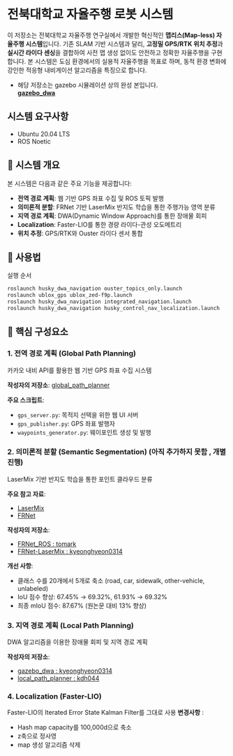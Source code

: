 # 전북대학교 자율주행 로봇 시스템

이 저장소는 전북대학교 자율주행 연구실에서 개발한 혁신적인 **맵리스(Map-less) 자율주행 시스템**입니다. 기존 SLAM 기반 시스템과 달리, **고정밀 GPS/RTK 위치 추정**과 **실시간 라이다 센싱**을 결합하여 사전 맵 생성 없이도 안전하고 정확한 자율주행을 구현합니다. 본 시스템은 도심 환경에서의 실용적 자율주행을 목표로 하며, 동적 환경 변화에 강인한 적응형 내비게이션 알고리즘을 특징으로 합니다.


- 해당 저장소는 gazebo 시뮬레이션 상의 완성 본입니다.  
**[gazebo_dwa](https://github.com/kyeonghyeon0314/gazebo_dwa/tree/gps_localization)**


## 시스템 요구사항
- Ubuntu 20.04 LTS
- ROS Noetic


## 🎯 시스템 개요

본 시스템은 다음과 같은 주요 기능을 제공합니다:

- **전역 경로 계획**: 웹 기반 GPS 좌표 수집 및 ROS 토픽 발행
- **의미론적 분할**: FRNet 기반 LaserMix 반지도 학습을 통한 주행가능 영역 분류
- **지역 경로 계획**: DWA(Dynamic Window Approach)를 통한 장애물 회피
- **Localization**: Faster-LIO를 통한 경량 라이다-관성 오도메트리
- **위치 추정**: GPS/RTK와 Ouster 라이다 센서 통합

## 🚀 사용법
실행 순서
```bash
roslaunch husky_dwa_navigation ouster_topics_only.launch               # Ouster 실행
roslaunch ublox_gps ublox_zed-f9p.launch                               # GPS 실행
roslaunch husky_dwa_navigation integrated_navigation.launch            # 프레임 설정 , waypoints, global_path, gps+Odom
roslaunch husky_dwa_navigation husky_control_nav_localization.launch   # faster-lio, DWA, 로봇 스폰 등등 
```

## 🔧 핵심 구성요소

### 1. 전역 경로 계획 (Global Path Planning)
카카오 내비 API를 활용한 웹 기반 GPS 좌표 수집 시스템

**작성자의 저장소**: 
[global_path_planner](https://github.com/kdh044/global_path)

**주요 스크립트**:
- `gps_server.py`: 목적지 선택을 위한 웹 UI 서버
- `gps_publisher.py`: GPS 좌표 발행자
- `waypoints_generator.py`: 웨이포인트 생성 및 발행

### 2. 의미론적 분할 (Semantic Segmentation) (아직 추가하지 못함 , 개별 진행)
LaserMix 기반 반지도 학습을 통한 포인트 클라우드 분류

**주요 참고 자료**:
- [LaserMix](https://github.com/ldkong1205/LaserMix)
- [FRNet](https://github.com/Xiangxu-0103/FRNet)

**작성자의 저장소**:
- [FRNet_ROS : tomark](https://github.com/t0mark/FRNet_ROS)
- [FRNet-LaserMix : kyeonghyeon0314](https://github.com/kyeonghyeon0314/FRNet-LaserMix)

**개선 사항**:
- 클래스 수를 20개에서 5개로 축소 (road, car, sidewalk, other-vehicle, unlabeled)
- IoU 점수 향상: 67.45% → 69.32%, 61.93% → 69.32%
- 최종 mIoU 점수: 87.67% (원논문 대비 13% 향상)


### 3. 지역 경로 계획 (Local Path Planning)
DWA 알고리즘을 이용한 장애물 회피 및 지역 경로 계획

**작성자의 저장소**: 
- [gazebo_dwa : kyeonghyeon0314](https://github.com/kyeonghyeon0314/gazebo_dwa/tree/main)
- [local_path_planner : kdh044](https://github.com/kdh044/Jbnu-Final/tree/main)


### 4. Localization (Faster-LIO)
Faster-LIO의 Iterated Error State Kalman Filter를 그대로 사용
**변경사항** :
- Hash map capacity를 100,000d으로 축소
- z축으로 정사영
- map 생성 알고리즘 삭제